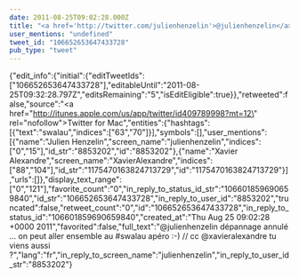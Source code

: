 ```yaml
---
date: 2011-08-25T09:02:28.000Z
title: "<a href='http://twitter.com/julienhenzelin'>@julienhenzelin</a> dépannage annulé ... on peut aller ensemble au #swalau apéro :-)  // cc <a href='http://twitter.com/xavieralexandre'>@xavieralexandre</a> tu viens aussi ?″"
user_mentions: "undefined"
tweet_id: "106652653647433728"
pub_type: "tweet"
---
```

{"edit_info":{"initial":{"editTweetIds":["106652653647433728"],"editableUntil":"2011-08-25T09:32:28.797Z","editsRemaining":"5","isEditEligible":true}},"retweeted":false,"source":"<a href=\"http://itunes.apple.com/us/app/twitter/id409789998?mt=12\" rel=\"nofollow\">Twitter for Mac</a>","entities":{"hashtags":[{"text":"swalau","indices":["63","70"]}],"symbols":[],"user_mentions":[{"name":"Julien Henzelin","screen_name":"julienhenzelin","indices":["0","15"],"id_str":"8853202","id":"8853202"},{"name":"Xavier Alexandre","screen_name":"XavierAlexandre","indices":["88","104"],"id_str":"1175470163824713729","id":"1175470163824713729"}],"urls":[]},"display_text_range":["0","121"],"favorite_count":"0","in_reply_to_status_id_str":"106601859690659840","id_str":"106652653647433728","in_reply_to_user_id":"8853202","truncated":false,"retweet_count":"0","id":"106652653647433728","in_reply_to_status_id":"106601859690659840","created_at":"Thu Aug 25 09:02:28 +0000 2011","favorited":false,"full_text":"@julienhenzelin dépannage annulé ... on peut aller ensemble au #swalau apéro :-)  // cc @xavieralexandre tu viens aussi ?","lang":"fr","in_reply_to_screen_name":"julienhenzelin","in_reply_to_user_id_str":"8853202"}
